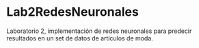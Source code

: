 # Lab2RedesNeuronales
Laboratorio 2, implementación de redes neuronales para predecir resultados en un set de datos de artículos de moda.
